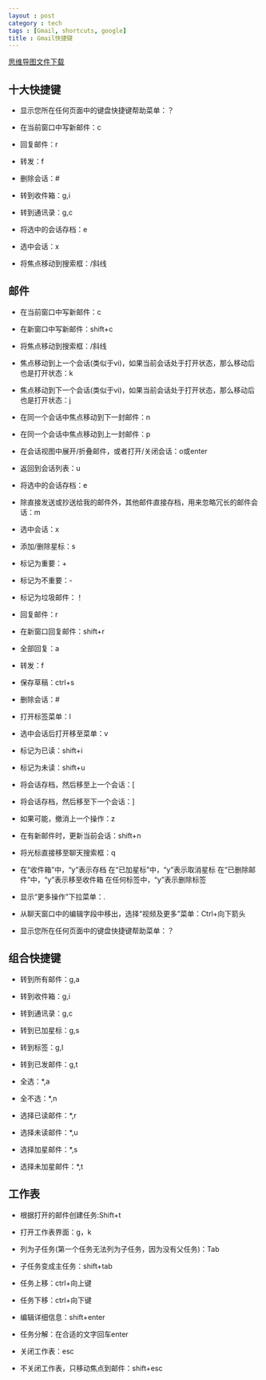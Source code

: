 ```yaml
---
layout : post
category : tech
tags : [Gmail, shortcuts, google]
title : Gmail快捷键
---
```

[思维导图文件下载](https://docs.google.com/file/d/0B1DrsqrLRzeINWk1ZzZYWXZ2dE0/edit?usp=sharing)

## 十大快捷键


- 显示您所在任何页面中的键盘快捷键帮助菜单：？


- 在当前窗口中写新邮件：c


- 回复邮件：r


- 转发：f


- 删除会话：#


- 转到收件箱：g,i


- 转到通讯录：g,c


- 将选中的会话存档：e


- 选中会话：x


- 将焦点移动到搜索框：/斜线


## 邮件


- 在当前窗口中写新邮件：c


- 在新窗口中写新邮件：shift+c


- 将焦点移动到搜索框：/斜线


- 焦点移动到上一个会话(类似于vi)，如果当前会话处于打开状态，那么移动后也是打开状态：k


- 焦点移动到下一个会话(类似于vi)，如果当前会话处于打开状态，那么移动后也是打开状态：j


- 在同一个会话中焦点移动到下一封邮件：n


- 在同一个会话中焦点移动到上一封邮件：p


- 在会话视图中展开/折叠邮件，或者打开/关闭会话：o或enter


- 返回到会话列表：u


- 将选中的会话存档：e


- 除直接发送或抄送给我的邮件外，其他邮件直接存档，用来忽略冗长的邮件会话：m


- 选中会话：x


- 添加/删除星标：s


- 标记为重要：+


- 标记为不重要：-


- 标记为垃圾邮件：！


- 回复邮件：r


- 在新窗口回复邮件：shift+r


- 全部回复：a


- 转发：f


- 保存草稿：ctrl+s


- 删除会话：#


- 打开标签菜单：l


- 选中会话后打开移至菜单：v


- 标记为已读：shift+i


- 标记为未读：shift+u


- 将会话存档，然后移至上一个会话：[


- 将会话存档，然后移至下一个会话：]


- 如果可能，撤消上一个操作：z


- 在有新邮件时，更新当前会话：shift+n


- 将光标直接移至聊天搜索框：q


-  在“收件箱”中，“y”表示存档 在“已加星标”中，“y”表示取消星标 在“已删除邮件”中，“y”表示移至收件箱 在任何标签中，“y”表示删除标签


- 显示“更多操作”下拉菜单：.


- 从聊天窗口中的编辑字段中移出，选择“视频及更多”菜单：Ctrl+向下箭头


- 显示您所在任何页面中的键盘快捷键帮助菜单：？


## 组合快捷键


- 转到所有邮件：g,a


- 转到收件箱：g,i


- 转到通讯录：g,c


- 转到已加星标：g,s


- 转到标签：g,l


- 转到已发邮件：g,t


- 全选：*,a


- 全不选：*,n


- 选择已读邮件：*,r


- 选择未读邮件：*,u


- 选择加星邮件：*,s


- 选择未加星邮件：*,t


## 工作表


- 根据打开的邮件创建任务:Shift+t


- 打开工作表界面：g，k


- 列为子任务(第一个任务无法列为子任务，因为没有父任务)：Tab


- 子任务变成主任务：shift+tab


- 任务上移：ctrl+向上键


- 任务下移：ctrl+向下键


- 编辑详细信息：shift+enter


- 任务分解：在合适的文字回车enter


- 关闭工作表：esc


- 不关闭工作表，只移动焦点到邮件：shift+esc
